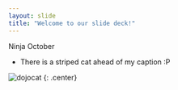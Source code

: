 ```yaml
---
layout: slide
title: "Welcome to our slide deck!"
---
```


Ninja October
- There is a striped cat ahead of my caption :P

![dojocat](https://octodex.github.com/images/dojocat.jpg)
{: .center}
